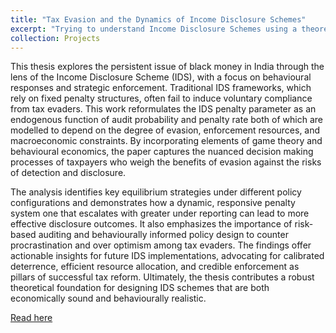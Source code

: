 ```yaml
---
title: "Tax Evasion and the Dynamics of Income Disclosure Schemes"
excerpt: "Trying to understand Income Disclosure Schemes using a theoretical model.<br/><img src='/images/black1.png'>"
collection: Projects
---
```


This thesis explores the persistent issue of black money in India through the lens of the Income Disclosure Scheme (IDS), with a focus on behavioural responses and strategic enforcement. Traditional IDS frameworks, which rely on fixed penalty structures, often fail to induce voluntary compliance from tax evaders. This work reformulates the IDS penalty parameter as an endogenous function of audit probability and penalty rate both of which are modelled to depend on the degree of evasion, enforcement resources, and macroeconomic constraints. By incorporating elements of game theory and behavioural economics, the paper captures the nuanced decision making processes of taxpayers who weigh the benefits of evasion against the risks of detection and disclosure.

The analysis identifies key equilibrium strategies under different policy configurations and demonstrates how a dynamic, responsive penalty system one that escalates with greater under reporting can lead to more effective disclosure outcomes. It also emphasizes the importance of risk-based auditing and behaviourally informed policy design to counter procrastination and over optimism among tax evaders. The findings offer actionable insights for future IDS implementations, advocating for calibrated deterrence, efficient resource allocation, and credible enforcement as pillars of successful tax reform. Ultimately, the thesis contributes a robust theoretical foundation for designing IDS schemes that are both economically sound and behaviourally  realistic.

[Read here](https://drive.google.com/file/d/14jvgL4EYeYccubWawlBtHHX41vg1U86J/view?usp=sharing)
